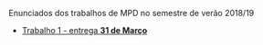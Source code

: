 Enunciados dos trabalhos de MPD no semestre de verão 2018/19

* [Trabalho 1 - entrega **31 de Março**](trabalho1.md)
